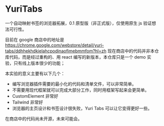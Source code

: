 # YuriTabs
一个自动映射书签的浏览器拓展，0.1 原型版（非正式版），仅使用原生 js 验证想法可行性。


目前在 google 商店中的地址是 https://chrome.google.com/webstore/detail/yuri-tabs/ddhhekhdkielahcpodinaofimebmmfom?hl=zh
现在商店中的代码并非本仓库代码，而是经过重构的、用 react 编写的新版本，本仓库只是一个 demo 实验，只有线上版本很少的功能；

本实验的意义主要有以下几个：

- 编写浏览器插件需要的最小化的代码和清单文件，可以非常简单。
- 不需要用现代框架就可以完成大部分工作，同时用框架写起来会更简单。
- CustomElement 非常好
- Tailwind 非常好
- 浏览器的主页设计和书签设计很失败，Yuri Tabs 可以让它变得更好一些。

在商店中的代码尚未开源，未来可能会。

